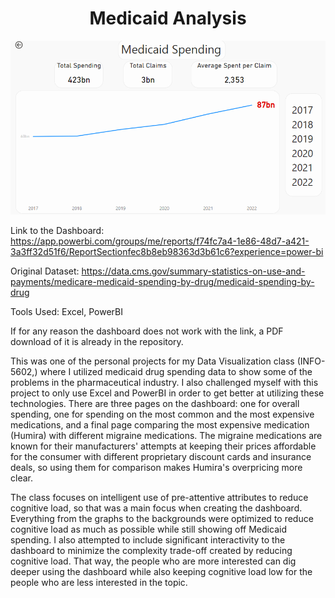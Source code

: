 <h1 align="center">
<b>Medicaid Analysis</b>
</h1>

![MainPage](https://github.com/Luna-McBride/Medicaid_Analysis/blob/main/MainPage.png)

Link to the Dashboard: https://app.powerbi.com/groups/me/reports/f74fc7a4-1e86-48d7-a421-3a3ff32d51f6/ReportSectionfec8b8eb98363d3b61c6?experience=power-bi

Original Dataset: https://data.cms.gov/summary-statistics-on-use-and-payments/medicare-medicaid-spending-by-drug/medicaid-spending-by-drug

Tools Used: Excel, PowerBI

If for any reason the dashboard does not work with the link, a PDF download of it is already in the repository.

This was one of the personal projects for my Data Visualization class (INFO-5602,) where I utilized medicaid drug spending data to show some of the problems in the pharmaceutical industry. I also challenged myself with this project to only use Excel and PowerBI in order to get better at utilizing these technologies. There are three pages on the dashboard: one for overall spending, one for spending on the most common and the most expensive medications, and a final page comparing the most expensive medication (Humira) with different migraine medications. The migraine medications are known for their manufacturers' attempts at keeping their prices affordable for the consumer with different proprietary discount cards and insurance deals, so using them for comparison makes Humira's overpricing more clear.

The class focuses on intelligent use of pre-attentive attributes to reduce cognitive load, so that was a main focus when creating the dashboard. Everything from the graphs to the backgrounds were optimized to reduce cognitive load as much as possible while still showing off Medicaid spending. I also attempted to include significant interactivity to the dashboard to minimize the complexity trade-off created by reducing cognitive load. That way, the people who are more interested can dig deeper using the dashboard while also keeping cognitive load low for the people who are less interested in the topic.
